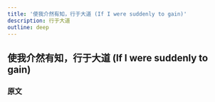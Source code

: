 ```yaml
---
title: '使我介然有知，行于大道 (If I were suddenly to gain)'
description: 行于大道
outline: deep
---
```


## 使我介然有知，行于大道 (If I were suddenly to gain)

### 原文

